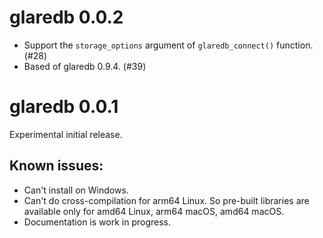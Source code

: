 # glaredb 0.0.2

- Support the `storage_options` argument of `glaredb_connect()` function. (#28)
- Based of glaredb 0.9.4. (#39)

# glaredb 0.0.1

Experimental initial release.

## Known issues:

- Can't install on Windows.
- Can't do cross-compilation for arm64 Linux.
  So pre-built libraries are available only for amd64 Linux, arm64 macOS, amd64 macOS.
- Documentation is work in progress.
